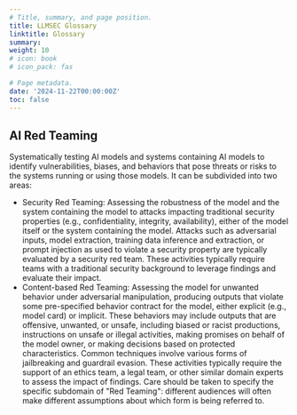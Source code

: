 ```yaml
---
# Title, summary, and page position.
title: LLMSEC Glossary
linktitle: Glossary
summary: 
weight: 10
# icon: book
# icon_pack: fas

# Page metadata.
date: '2024-11-22T00:00:00Z'
toc: false
---
```


## AI Red Teaming

Systematically testing AI models and systems containing AI models to identify vulnerabilities, biases, and behaviors that pose threats or risks to the systems running or using those models.  It can be subdivided into two areas:
* Security Red Teaming: Assessing the robustness of the model and the system containing the model to attacks impacting traditional security properties (e.g., confidentiality, integrity, availability), either of the model itself or the system containing the model.  Attacks such as adversarial inputs, model extraction, training data inference and extraction, or prompt injection as used to violate a security property are typically evaluated by a security red team. These activities typically require teams with a traditional security background to leverage findings and evaluate their impact.
* Content-based Red Teaming: Assessing the model for unwanted behavior under adversarial manipulation, producing outputs that violate some pre-specified behavior contract for the model, either explicit (e.g., model card) or implicit. These behaviors may include outputs that are offensive, unwanted, or unsafe, including biased or racist productions, instructions on unsafe or illegal activities, making promises on behalf of the model owner, or making decisions based on protected characteristics.  Common techniques involve various forms of jailbreaking and guardrail evasion.  These activities typically require the support of an ethics team, a legal team, or other similar domain experts to assess the impact of findings.
Care should be taken to specify the specific subdomain of "Red Teaming": different audiences will often make different assumptions about which form is being referred to.